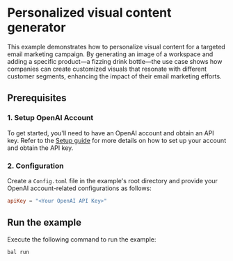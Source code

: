 # Personalized visual content generator

This example demonstrates how to personalize visual content for a targeted email marketing campaign. By generating an image of a workspace and adding a specific product—a fizzing drink bottle—the use case shows how companies can create customized visuals that resonate with different customer segments, enhancing the impact of their email marketing efforts.

## Prerequisites

### 1. Setup OpenAI Account
To get started, you'll need to have an OpenAI account and obtain an API key. Refer to the [Setup guide](https://central.ballerina.io/ballerinax/openai.images/latest#prerequisites) for more details on how to set up your account and obtain the API key.

### 2. Configuration
Create a `Config.toml` file in the example's root directory and provide your OpenAI account-related configurations as follows:

```toml
apiKey = "<Your OpenAI API Key>"
```

## Run the example

Execute the following command to run the example:

```bash
bal run
```
